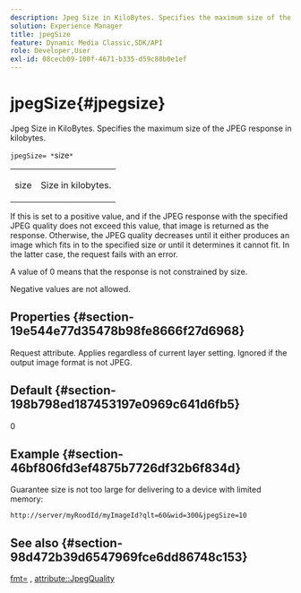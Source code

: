```yaml
---
description: Jpeg Size in KiloBytes. Specifies the maximum size of the JPEG response in kilobytes.
solution: Experience Manager
title: jpegSize
feature: Dynamic Media Classic,SDK/API
role: Developer,User
exl-id: 08cecb09-100f-4671-b335-d59c88b0e1ef
---
```

# jpegSize{#jpegsize}

Jpeg Size in KiloBytes. Specifies the maximum size of the JPEG response in kilobytes.

 `jpegSize= *`size`*`

<table id="simpletable_EC2A8D8B65854B45B9CB184DA1069355"> 
 <tr class="strow"> 
  <td class="stentry"> <p><span class="codeph"> <span class="varname"> size</span></span> </p> </td> 
  <td class="stentry"> <p>Size in kilobytes. </p></td> 
 </tr> 
</table>

If this is set to a positive value, and if the JPEG response with the specified JPEG quality does not exceed this value, that image is returned as the response. Otherwise, the JPEG quality decreases until it either produces an image which fits in to the specified size or until it determines it cannot fit. In the latter case, the request fails with an error.

A value of 0 means that the response is not constrained by size.

Negative values are not allowed.

## Properties {#section-19e544e77d35478b98fe8666f27d6968}

Request attribute. Applies regardless of current layer setting. Ignored if the output image format is not JPEG.

## Default {#section-198b798ed187453197e0969c641d6fb5}

0

## Example {#section-46bf806fd3ef4875b7726df32b6f834d}

Guarantee size is not too large for delivering to a device with limited memory:

`http://server/myRoodId/myImageId?qlt=60&wid=300&jpegSize=10`

## See also {#section-98d472b39d6547969fce6dd86748c153}

[fmt=](../../../../../is-api/http-ref/image-serving-api-ref/c-http-protocol-reference/c-command-reference/r-is-http-fmt.md#reference-cdf10043423b45ba9fe15157fb3ae37a) , [attribute::JpegQuality](../../../../../is-api/image-catalog/image-serving-api-ref/c-image-catalog-reference/c-attributes-reference/r-jpegquality.md#reference-4a879e7c46024c8a898a9fd226f9eb09)
